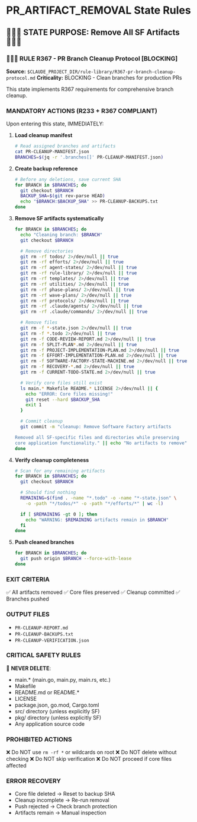 # PR_ARTIFACT_REMOVAL State Rules

## 🔴🔴🔴 STATE PURPOSE: Remove All SF Artifacts 🔴🔴🔴

### 🚨🚨🚨 RULE R367 - PR Branch Cleanup Protocol [BLOCKING]
**Source:** `$CLAUDE_PROJECT_DIR/rule-library/R367-pr-branch-cleanup-protocol.md`
**Criticality:** BLOCKING - Clean branches for production PRs

This state implements R367 requirements for comprehensive branch cleanup.

### MANDATORY ACTIONS (R233 + R367 COMPLIANT)
Upon entering this state, IMMEDIATELY:

1. **Load cleanup manifest**
   ```bash
   # Read assigned branches and artifacts
   cat PR-CLEANUP-MANIFEST.json
   BRANCHES=$(jq -r '.branches[]' PR-CLEANUP-MANIFEST.json)
   ```

2. **Create backup reference**
   ```bash
   # Before any deletions, save current SHA
   for BRANCH in $BRANCHES; do
     git checkout $BRANCH
     BACKUP_SHA=$(git rev-parse HEAD)
     echo "$BRANCH:$BACKUP_SHA" >> PR-CLEANUP-BACKUPS.txt
   done
   ```

3. **Remove SF artifacts systematically**
   ```bash
   for BRANCH in $BRANCHES; do
     echo "Cleaning branch: $BRANCH"
     git checkout $BRANCH

     # Remove directories
     git rm -rf todos/ 2>/dev/null || true
     git rm -rf efforts/ 2>/dev/null || true
     git rm -rf agent-states/ 2>/dev/null || true
     git rm -rf rule-library/ 2>/dev/null || true
     git rm -rf templates/ 2>/dev/null || true
     git rm -rf utilities/ 2>/dev/null || true
     git rm -rf phase-plans/ 2>/dev/null || true
     git rm -rf wave-plans/ 2>/dev/null || true
     git rm -rf protocols/ 2>/dev/null || true
     git rm -rf .claude/agents/ 2>/dev/null || true
     git rm -rf .claude/commands/ 2>/dev/null || true

     # Remove files
     git rm -f *-state.json 2>/dev/null || true
     git rm -f *.todo 2>/dev/null || true
     git rm -f CODE-REVIEW-REPORT.md 2>/dev/null || true
     git rm -f SPLIT-PLAN*.md 2>/dev/null || true
     git rm -f PROJECT-IMPLEMENTATION-PLAN.md 2>/dev/null || true
     git rm -f EFFORT-IMPLEMENTATION-PLAN.md 2>/dev/null || true
     git rm -f SOFTWARE-FACTORY-STATE-MACHINE.md 2>/dev/null || true
     git rm -f RECOVERY-*.md 2>/dev/null || true
     git rm -f CURRENT-TODO-STATE.md 2>/dev/null || true

     # Verify core files still exist
     ls main.* Makefile README.* LICENSE 2>/dev/null || {
       echo "ERROR: Core files missing!"
       git reset --hard $BACKUP_SHA
       exit 1
     }

     # Commit cleanup
     git commit -m "cleanup: Remove Software Factory artifacts

   Removed all SF-specific files and directories while preserving
   core application functionality." || echo "No artifacts to remove"
   done
   ```

4. **Verify cleanup completeness**
   ```bash
   # Scan for any remaining artifacts
   for BRANCH in $BRANCHES; do
     git checkout $BRANCH

     # Should find nothing
     REMAINING=$(find . -name "*.todo" -o -name "*-state.json" \
       -o -path "*/todos/*" -o -path "*/efforts/*" | wc -l)

     if [ $REMAINING -gt 0 ]; then
       echo "WARNING: $REMAINING artifacts remain in $BRANCH"
     fi
   done
   ```

5. **Push cleaned branches**
   ```bash
   for BRANCH in $BRANCHES; do
     git push origin $BRANCH --force-with-lease
   done
   ```

### EXIT CRITERIA
✅ All artifacts removed
✅ Core files preserved
✅ Cleanup committed
✅ Branches pushed

### OUTPUT FILES
- `PR-CLEANUP-REPORT.md`
- `PR-CLEANUP-BACKUPS.txt`
- `PR-CLEANUP-VERIFICATION.json`

### CRITICAL SAFETY RULES
🚨 **NEVER DELETE**:
- main.* (main.go, main.py, main.rs, etc.)
- Makefile
- README.md or README.*
- LICENSE
- package.json, go.mod, Cargo.toml
- src/ directory (unless explicitly SF)
- pkg/ directory (unless explicitly SF)
- Any application source code

### PROHIBITED ACTIONS
❌ Do NOT use `rm -rf *` or wildcards on root
❌ Do NOT delete without checking
❌ Do NOT skip verification
❌ Do NOT proceed if core files affected

### ERROR RECOVERY
- Core file deleted → Reset to backup SHA
- Cleanup incomplete → Re-run removal
- Push rejected → Check branch protection
- Artifacts remain → Manual inspection
